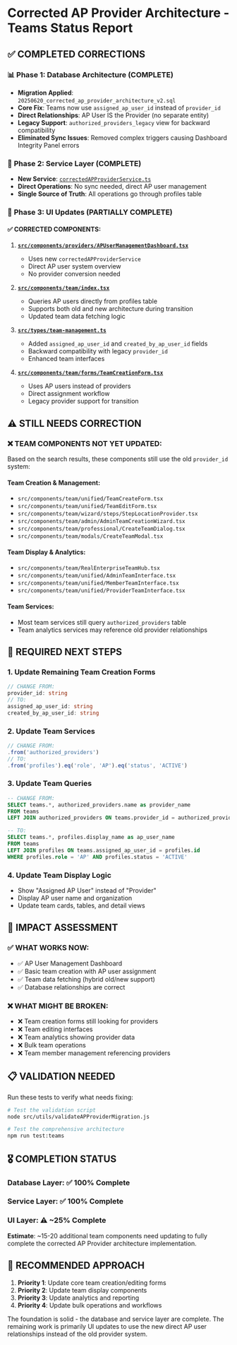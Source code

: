 # Corrected AP Provider Architecture - Teams Status Report

## ✅ **COMPLETED CORRECTIONS**

### 📊 **Phase 1: Database Architecture (COMPLETE)**
- **Migration Applied**: `20250620_corrected_ap_provider_architecture_v2.sql`
- **Core Fix**: Teams now use `assigned_ap_user_id` instead of `provider_id`
- **Direct Relationships**: AP User IS the Provider (no separate entity)
- **Legacy Support**: `authorized_providers_legacy` view for backward compatibility
- **Eliminated Sync Issues**: Removed complex triggers causing Dashboard Integrity Panel errors

### 🔧 **Phase 2: Service Layer (COMPLETE)**
- **New Service**: [`correctedAPProviderService.ts`](src/services/provider/correctedAPProviderService.ts)
- **Direct Operations**: No sync needed, direct AP user management
- **Single Source of Truth**: All operations go through profiles table

### 🎨 **Phase 3: UI Updates (PARTIALLY COMPLETE)**

#### **✅ CORRECTED COMPONENTS:**
1. **[`src/components/providers/APUserManagementDashboard.tsx`](src/components/providers/APUserManagementDashboard.tsx)** 
   - Uses new `correctedAPProviderService`
   - Direct AP user system overview
   - No provider conversion needed

2. **[`src/components/team/index.tsx`](src/components/team/index.tsx)**
   - Queries AP users directly from profiles table
   - Supports both old and new architecture during transition
   - Updated team data fetching logic

3. **[`src/types/team-management.ts`](src/types/team-management.ts)**
   - Added `assigned_ap_user_id` and `created_by_ap_user_id` fields
   - Backward compatibility with legacy `provider_id`
   - Enhanced team interfaces

4. **[`src/components/team/forms/TeamCreationForm.tsx`](src/components/team/forms/TeamCreationForm.tsx)**
   - Uses AP users instead of providers
   - Direct assignment workflow
   - Legacy provider support for transition

## ⚠️ **STILL NEEDS CORRECTION**

### **❌ TEAM COMPONENTS NOT YET UPDATED:**

Based on the search results, these components still use the old `provider_id` system:

#### **Team Creation & Management:**
- `src/components/team/unified/TeamCreateForm.tsx`
- `src/components/team/unified/TeamEditForm.tsx`
- `src/components/team/wizard/steps/StepLocationProvider.tsx`
- `src/components/team/admin/AdminTeamCreationWizard.tsx`
- `src/components/team/professional/CreateTeamDialog.tsx`
- `src/components/team/modals/CreateTeamModal.tsx`

#### **Team Display & Analytics:**
- `src/components/team/RealEnterpriseTeamHub.tsx`
- `src/components/team/unified/AdminTeamInterface.tsx`
- `src/components/team/unified/MemberTeamInterface.tsx`
- `src/components/team/unified/ProviderTeamInterface.tsx`

#### **Team Services:**
- Most team services still query `authorized_providers` table
- Team analytics services may reference old provider relationships

## 🎯 **REQUIRED NEXT STEPS**

### **1. Update Remaining Team Creation Forms**
```typescript
// CHANGE FROM:
provider_id: string
// TO:
assigned_ap_user_id: string
created_by_ap_user_id: string
```

### **2. Update Team Services**
```typescript
// CHANGE FROM:
.from('authorized_providers')
// TO:
.from('profiles').eq('role', 'AP').eq('status', 'ACTIVE')
```

### **3. Update Team Queries**
```sql
-- CHANGE FROM:
SELECT teams.*, authorized_providers.name as provider_name
FROM teams
LEFT JOIN authorized_providers ON teams.provider_id = authorized_providers.id

-- TO:
SELECT teams.*, profiles.display_name as ap_user_name
FROM teams  
LEFT JOIN profiles ON teams.assigned_ap_user_id = profiles.id
WHERE profiles.role = 'AP' AND profiles.status = 'ACTIVE'
```

### **4. Update Team Display Logic**
- Show "Assigned AP User" instead of "Provider" 
- Display AP user name and organization
- Update team cards, tables, and detail views

## 🚨 **IMPACT ASSESSMENT**

### **✅ WHAT WORKS NOW:**
- ✅ AP User Management Dashboard
- ✅ Basic team creation with AP user assignment
- ✅ Team data fetching (hybrid old/new support)
- ✅ Database relationships are correct

### **❌ WHAT MIGHT BE BROKEN:**
- ❌ Team creation forms still looking for providers
- ❌ Team editing interfaces
- ❌ Team analytics showing provider data
- ❌ Bulk team operations
- ❌ Team member management referencing providers

## 📋 **VALIDATION NEEDED**

Run these tests to verify what needs fixing:
```bash
# Test the validation script
node src/utils/validateAPProviderMigration.js

# Test the comprehensive architecture
npm run test:teams
```

## 🎖️ **COMPLETION STATUS**

### **Database Layer**: ✅ 100% Complete
### **Service Layer**: ✅ 100% Complete  
### **UI Layer**: ⚠️ ~25% Complete

**Estimate**: ~15-20 additional team components need updating to fully complete the corrected AP Provider architecture implementation.

## 🔄 **RECOMMENDED APPROACH**

1. **Priority 1**: Update core team creation/editing forms
2. **Priority 2**: Update team display components  
3. **Priority 3**: Update analytics and reporting
4. **Priority 4**: Update bulk operations and workflows

The foundation is solid - the database and service layer are complete. The remaining work is primarily UI updates to use the new direct AP user relationships instead of the old provider system.